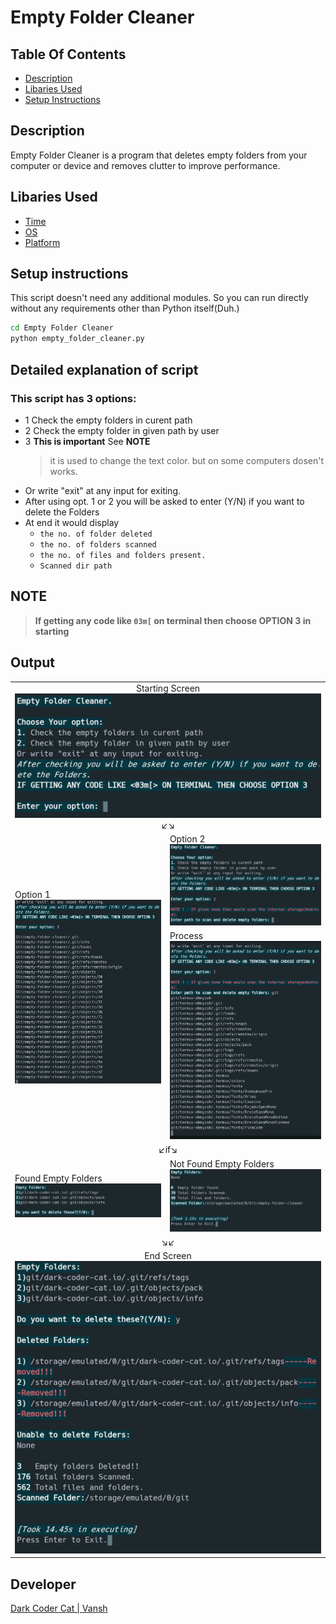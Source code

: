 # Empty Folder Cleaner

## Table Of Contents

- [Description](#description)
- [Libaries Used](#libaries-used)
- [Setup Instructions](#setup-instructions)

## Description

Empty Folder Cleaner is a program that deletes empty folders from your computer or device and removes clutter to improve performance. 

## Libaries Used

- [Time](https://docs.python.org/3/library/time.html)
- [OS](https://docs.python.org/3/library/os.html)
- [Platform](https://docs.python.org/3/library/platform.html)

## Setup instructions
This script doesn't need any additional modules.
So you can run directly without any requirements other than Python itself(Duh.)
```cmd
cd Empty Folder Cleaner
python empty_folder_cleaner.py
```

## Detailed explanation of script

### This script has 3 options:   

- 1 Check the empty folders in curent path
- 2 Check the empty folder in given path by user
- 3 **This is important** See **NOTE**
    > it is used to change the text color. but on some computers dosen't works.
- Or write "exit" at any input for exiting.
- After using opt. 1 or 2 you will be asked to enter (Y/N) if you want to delete the Folders
- At end it would display 
     - `the no. of folder deleted`
     - `the no. of folders scanned`
     - `the no. of files and folders present.`
     - `Scanned dir path` 

## NOTE 

> **If getting any code like `03m[` on terminal then choose OPTION 3 in starting**

## Output 

<table >
  <tr>
    <td colspan=2 align=center>Starting Screen<img src= "Images/startScreen.jpg" alt="startScreen.jpg">↙↘ </td>
  </tr>
  <tr>
    <td rowspan=2>Option 1<img src= "Images/Option1.jpg" alt="Option1.jpg"></td>
    <td>Option 2<img src= "Images/Option2.jpg" alt="Option2.jpg"></td>
  </tr>
  <tr>
    <td>Process<img src= "Images/Option2process.jpg" alt="Option2process.jpg"></td>
  </tr>
  <tr>
    <td colspan=2 align=center>↙if↘</td>
  </tr>
  <tr>
    <td>Found Empty Folders<img src= "Images/foundEmpty.jpg" alt="foundEmpty.jpg"></td>
    <td>Not Found Empty Folders<img src= "Images/noEmpty.jpg" alt="noEmpty.jpg"></td>
  </tr>
  <tr>
    <td colspan=2 align=center>↘↙</td>
  </tr>
  <tr>
    <td colspan=2 align=center>End Screen<img src="Images/endScreen.jpg" alt="endScreen.jpg"></td>
  </tr>
</table>

## Developer

[Dark Coder Cat | Vansh](https://github.com/dark-coder-cat)